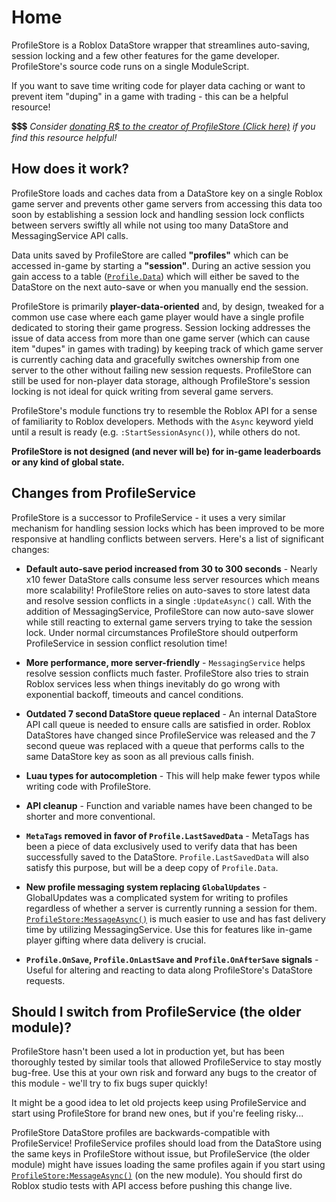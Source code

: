 # Home

ProfileStore is a Roblox DataStore wrapper that streamlines auto-saving, session locking
and a few other features for the game developer. ProfileStore's source code runs on a single
ModuleScript.

If you want to save time writing code for player data caching or want to prevent item
"duping" in a game with trading - this can be a helpful resource!

💲💲💲 *Consider [donating R$ to the creator of ProfileStore (Click here)](https://www.roblox.com/games/103946622805308/MAD-STUDIO-Open-Source-Donations) if you find this resource helpful!*

## How does it work?

ProfileStore loads and caches data from a DataStore key on a single Roblox game server and
prevents other game servers from accessing this data too soon by establishing a session lock
and handling session lock conflicts between servers swiftly all while not using too many
DataStore and MessagingService API calls.

Data units saved by ProfileStore are called **"profiles"** which can be accessed in-game by
starting a **"session"**. During an active session you gain access to a table ([`Profile.Data`](/ProfileStore/api/#data))
which will either be saved to the DataStore on the next auto-save or when you manually end
the session.

ProfileStore is primarily **player-data-oriented** and, by design, tweaked for a common use
case where each game player would have a single profile dedicated to storing their game
progress. Session locking addresses the issue of data access from more than one game server
(which can cause item "dupes" in games with trading) by keeping track of which game server
is currently caching data and gracefully switches ownership from one server to the other
without failing new session requests. ProfileStore can still be used for non-player data
storage, although ProfileStore's session locking is not ideal for quick writing from several
game servers.

ProfileStore's module functions try to resemble the Roblox API for a sense of familiarity
to Roblox developers. Methods with the `Async` keyword yield until a result is ready
(e.g. `:StartSessionAsync()`), while others do not.

**ProfileStore is not designed (and never will be) for in-game leaderboards or any kind of global state.**

## Changes from ProfileService

ProfileStore is a successor to ProfileService - it uses a very similar mechanism for handling
session locks which has been improved to be more responsive at handling conflicts between
servers. Here's a list of significant changes:

- **Default auto-save period increased from 30 to 300 seconds** - Nearly x10 fewer DataStore
calls consume less server resources which means more scalability!
ProfileStore relies on auto-saves to store latest data and
resolve session conflicts in a single `:UpdateAsync()` call. With the addition of
MessagingService, ProfileStore can now auto-save slower while still reacting to external game
servers trying to take the session lock. Under normal circumstances ProfileStore should
outperform ProfileService in session conflict resolution time!

- **More performance, more server-friendly** - `MessagingService` 
helps resolve session conflicts much faster. ProfileStore also tries to strain Roblox services
less when things inevitably do go wrong with exponential backoff, timeouts and cancel conditions.

- **Outdated 7 second DataStore queue replaced** - An internal DataStore API call queue
is needed to ensure calls are satisfied in order. Roblox DataStores have changed since
ProfileService was released and the 7 second queue was replaced with a queue that performs
calls to the same DataStore key as soon as all previous calls finish.

- **Luau types for autocompletion** - This will help make fewer typos while writing code with
ProfileStore.

- **API cleanup** - Function and variable names have been changed to be shorter and more conventional.

- **`MetaTags` removed in favor of `Profile.LastSavedData`** - MetaTags has been a piece of data
exclusively used to verify data that has been successfully saved to the DataStore. `Profile.LastSavedData`
will also satisfy this purpose, but will be a deep copy of `Profile.Data`.

- **New profile messaging system replacing `GlobalUpdates`** - GlobalUpdates was a complicated
system for writing to profiles regardless of whether a server is currently running a session
for them. [`ProfileStore:MessageAsync()`](/ProfileStore/api/#messageasync) is much easier to use and has fast delivery
time by utilizing MessagingService. Use this for features like in-game player gifting
where data delivery is crucial.

- **`Profile.OnSave`, `Profile.OnLastSave` and `Profile.OnAfterSave` signals** - Useful for
altering and reacting to data along ProfileStore's DataStore requests.

## Should I switch from ProfileService (the older module)?

ProfileStore hasn't been used a lot in production yet, but has been thoroughly tested by similar
tools that allowed ProfileService to stay mostly bug-free. Use this at your own risk and forward
any bugs to the creator of this module - we'll try to fix bugs super quickly!

It might be a good idea to let old projects keep using ProfileService and start using ProfileStore
for brand new ones, but if you're feeling risky...

ProfileStore DataStore profiles are backwards-compatible with ProfileService! ProfileService profiles
should load from the DataStore using the same keys in ProfileStore without issue, but
ProfileService (the older module) might have issues loading the same profiles again if you start using [`ProfileStore:MessageAsync()`](/ProfileStore/api/#messageasync)
(on the new module). You should first do Roblox studio tests with API access before pushing this change live.